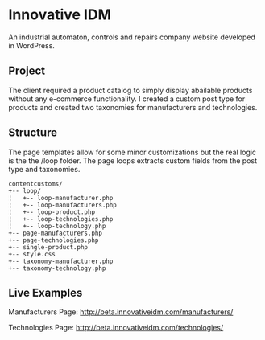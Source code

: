 # Innovative IDM

An industrial automaton, controls and repairs company website developed in WordPress.

## Project

The client required a product catalog to simply display abailable products without any e-commerce functionality.
I created a custom post type for products and created two taxonomies for manufacturers and technologies.

## Structure

The page templates allow for some minor customizations but the real logic is the the /loop folder.
The page loops extracts custom fields from the post type and taxonomies.

```
contentcustoms/
+-- loop/
¦	+-- loop-manufacturer.php
¦	+-- loop-manufacturers.php
¦	+-- loop-product.php
¦	+-- loop-technologies.php
¦	+-- loop-technology.php
+-- page-manufacturers.php
+-- page-technologies.php
+-- single-product.php
+-- style.css
+-- taxonomy-manufacturer.php
+-- taxonomy-technology.php
```

## Live Examples

Manufacturers Page:
http://beta.innovativeidm.com/manufacturers/

Technologies Page:
http://beta.innovativeidm.com/technologies/
